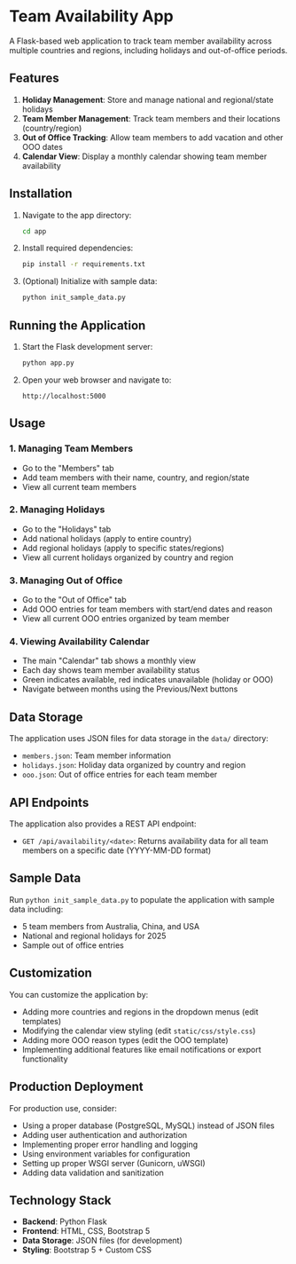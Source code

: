 # Team Availability App

A Flask-based web application to track team member availability across multiple countries and regions, including holidays and out-of-office periods.

## Features

1. **Holiday Management**: Store and manage national and regional/state holidays
2. **Team Member Management**: Track team members and their locations (country/region)
3. **Out of Office Tracking**: Allow team members to add vacation and other OOO dates
4. **Calendar View**: Display a monthly calendar showing team member availability

## Installation

1. Navigate to the app directory:
   ```bash
   cd app
   ```

2. Install required dependencies:
   ```bash
   pip install -r requirements.txt
   ```

3. (Optional) Initialize with sample data:
   ```bash
   python init_sample_data.py
   ```

## Running the Application

1. Start the Flask development server:
   ```bash
   python app.py
   ```

2. Open your web browser and navigate to:
   ```
   http://localhost:5000
   ```

## Usage

### 1. Managing Team Members
- Go to the "Members" tab
- Add team members with their name, country, and region/state
- View all current team members

### 2. Managing Holidays
- Go to the "Holidays" tab
- Add national holidays (apply to entire country)
- Add regional holidays (apply to specific states/regions)
- View all current holidays organized by country and region

### 3. Managing Out of Office
- Go to the "Out of Office" tab
- Add OOO entries for team members with start/end dates and reason
- View all current OOO entries organized by team member

### 4. Viewing Availability Calendar
- The main "Calendar" tab shows a monthly view
- Each day shows team member availability status
- Green indicates available, red indicates unavailable (holiday or OOO)
- Navigate between months using the Previous/Next buttons

## Data Storage

The application uses JSON files for data storage in the `data/` directory:
- `members.json`: Team member information
- `holidays.json`: Holiday data organized by country and region
- `ooo.json`: Out of office entries for each team member

## API Endpoints

The application also provides a REST API endpoint:
- `GET /api/availability/<date>`: Returns availability data for all team members on a specific date (YYYY-MM-DD format)

## Sample Data

Run `python init_sample_data.py` to populate the application with sample data including:
- 5 team members from Australia, China, and USA
- National and regional holidays for 2025
- Sample out of office entries

## Customization

You can customize the application by:
- Adding more countries and regions in the dropdown menus (edit templates)
- Modifying the calendar view styling (edit `static/css/style.css`)
- Adding more OOO reason types (edit the OOO template)
- Implementing additional features like email notifications or export functionality

## Production Deployment

For production use, consider:
- Using a proper database (PostgreSQL, MySQL) instead of JSON files
- Adding user authentication and authorization
- Implementing proper error handling and logging
- Using environment variables for configuration
- Setting up proper WSGI server (Gunicorn, uWSGI)
- Adding data validation and sanitization

## Technology Stack

- **Backend**: Python Flask
- **Frontend**: HTML, CSS, Bootstrap 5
- **Data Storage**: JSON files (for development)
- **Styling**: Bootstrap 5 + Custom CSS
